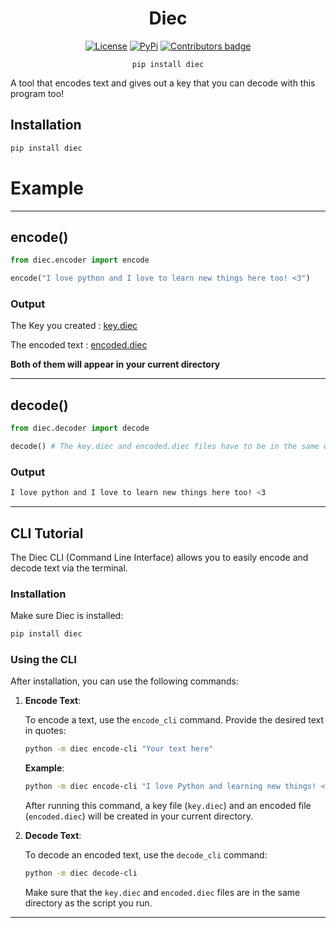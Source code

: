 <div align="center">
  
# Diec

[![License](https://img.shields.io/badge/License-MIT-blue)](https://github.com/D-I-Projects/diec#license)  [![PyPi](https://img.shields.io/badge/PyPi%20Link-FFFF00)](https://pypi.org/project/diec/)  <a href="https://github.com/D-I-Projects/diec/blob/master/CONTRIBUTING.md"><img src="https://img.shields.io/github/contributors-anon/D-I-Projects/diec" alt="Contributors badge" /></a>  

```pip install diec``` 

</div>

A tool that encodes text and gives out a key that you can decode with this program too!

## Installation

```bash
pip install diec
```

# Example

<hr>

## encode()

```python
from diec.encoder import encode

encode("I love python and I love to learn new things here too! <3")
```
### Output

The Key you created : <a href="https://github.com/D-I-Projects/diec/blob/main/diec_example/key.diec">key.diec</a>

The encoded text : <a href="https://github.com/D-I-Projects/diec/blob/main/diec_example/encoded.diec">encoded.diec</a>

**Both of them will appear in your current directory**

<hr>

## decode()

```python
from diec.decoder import decode

decode() # The key.diec and encoded.diec files have to be in the same directory as the file that runs this command.
```
### Output
```bash
I love python and I love to learn new things here too! <3
```
<hr>

## CLI Tutorial

The Diec CLI (Command Line Interface) allows you to easily encode and decode text via the terminal.

### Installation

Make sure Diec is installed:

```bash
pip install diec
```

### Using the CLI

After installation, you can use the following commands:

1. **Encode Text**:

   To encode a text, use the `encode_cli` command. Provide the desired text in quotes:

   ```bash
   python -m diec encode-cli "Your text here"
   ```

   **Example**:

   ```bash
   python -m diec encode-cli "I love Python and learning new things! <3"
   ```

   After running this command, a key file (`key.diec`) and an encoded file (`encoded.diec`) will be created in your current directory.

2. **Decode Text**:

   To decode an encoded text, use the `decode_cli` command:

   ```bash
   python -m diec decode-cli
   ```

   Make sure that the `key.diec` and `encoded.diec` files are in the same directory as the script you run.

---
